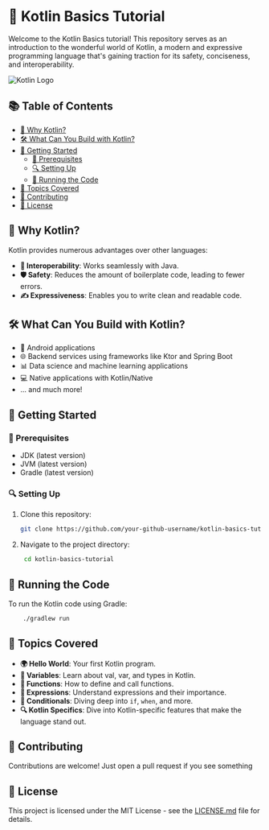 # 🚀 Kotlin Basics Tutorial

Welcome to the Kotlin Basics tutorial! This repository serves as an introduction to the wonderful world of Kotlin, a
modern and expressive programming language that's gaining traction for its safety, conciseness, and interoperability.

![Kotlin Logo](https://kotlinlang.org/assets/images/open-graph/kotlin_250x250.png)

## 📚 Table of Contents

- [🤔 Why Kotlin?](#why-kotlin)
- [🛠️ What Can You Build with Kotlin?](#what-can-you-build-with-kotlin)
- [🚀 Getting Started](#getting-started)
    - [🔧 Prerequisites](#prerequisites)
    - [🔍 Setting Up](#setting-up)
    - [🏃 Running the Code](#running-the-code)
- [📖 Topics Covered](#topics-covered)
- [🤝 Contributing](#contributing)
- [📜 License](#license)

## 🤔 Why Kotlin?

Kotlin provides numerous advantages over other languages:

- **🤝 Interoperability**: Works seamlessly with Java.
- **🛡️ Safety**: Reduces the amount of boilerplate code, leading to fewer errors.
- **✍️ Expressiveness**: Enables you to write clean and readable code.

## 🛠️ What Can You Build with Kotlin?

- 📱 Android applications
- 🌐 Backend services using frameworks like Ktor and Spring Boot
- 📊 Data science and machine learning applications
- 💻 Native applications with Kotlin/Native
- ... and much more!

## 🚀 Getting Started

### 🔧 Prerequisites

- JDK (latest version)
- JVM (latest version)
- Gradle (latest version)

### 🔍 Setting Up

1. Clone this repository:
   ```bash
   git clone https://github.com/your-github-username/kotlin-basics-tutorial.git

2. Navigate to the project directory:
   ```bash
    cd kotlin-basics-tutorial
   ```

## 🏃 Running the Code

To run the Kotlin code using Gradle:

```bash
    ./gradlew run
```

## 📖 Topics Covered

- **🌍 Hello World**: Your first Kotlin program.
- **🔢 Variables**: Learn about val, var, and types in Kotlin.
- **📜 Functions**: How to define and call functions.
- **🧮 Expressions**: Understand expressions and their importance.
- **🔀 Conditionals**: Diving deep into `if`, `when`, and more.
- **🔍 Kotlin Specifics**: Dive into Kotlin-specific features that make the language stand out.

## 🤝 Contributing

Contributions are welcome! Just open a pull request if you see something

## 📜 License

This project is licensed under the MIT License - see the [LICENSE.md](LICENSE.md) file for details.
